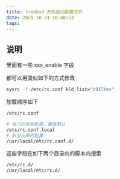 ```yaml
---
title: freebsd 开机启动配置文件
date: 2025-10-24 10:48:53
tags:
---
```


## 说明

里面有一些 xxx_enable 字段

都可以用类似如下的方式修改

```sh
sysrc -f /etc/rc.conf kld_list="i915kms"
```

加载顺序如下

```sh
/etc/rc.conf

# 自己的全局配置，覆盖默认
/etc/rc.conf.local
# 拆分出来的配置
/usr/local/etc/rc.conf.d/
```

这些字段在如下两个目录内的脚本内搜索

```sh
/etc/rc.d/
/usr/local/etc/rc.d/
```
